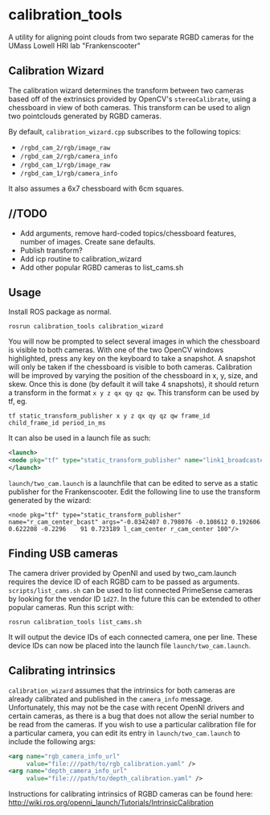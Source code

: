 # calibration_tools
A utility for aligning point clouds from two separate RGBD cameras for the UMass Lowell HRI lab "Frankenscooter"

## Calibration Wizard
The calibration wizard determines the transform between two cameras based off of the extrinsics provided by OpenCV's `stereoCalibrate`, using a chessboard in view of both cameras. This transform can be used to align two pointclouds generated by RGBD cameras.

By default, `calibration_wizard.cpp` subscribes to the following topics:
 * `/rgbd_cam_2/rgb/image_raw`
 * `/rgbd_cam_2/rgb/camera_info`
 * `/rgbd_cam_1/rgb/image_raw`
 * `/rgbd_cam_1/rgb/camera_info`
 
 It also assumes a 6x7 chessboard with 6cm squares.

## //TODO
 * Add arguments, remove hard-coded topics/chessboard features, number of images. Create sane defaults.
 * Publish transform?
 * Add icp routine to calibration_wizard
 * Add other popular RGBD cameras to list_cams.sh
 
## Usage
Install ROS package as normal.

``rosrun calibration_tools calibration_wizard``

You will now be prompted to select several images in which the chessboard is visible to both cameras.
With one of the two OpenCV windows highlighted, press any key on the keyboard to take a snapshot.
A snapshot will only be taken if the chessboard is visible to both cameras.
Calibration will be improved by varying the position of the chessboard in x, y, size, and skew.
Once this is done (by default it will take 4 snapshots), it should return a transform in the format `x y z qx qy qz qw`.
This transform can be used by tf, eg. 

`tf static_transform_publisher x y z qx qy qz qw frame_id child_frame_id period_in_ms`

It can also be used in a launch file as such:

```xml
<launch>
<node pkg="tf" type="static_transform_publisher" name="link1_broadcaster" args="1 0 0 0 0 0 1 link1_parent link1 100" />
</launch>
``` 

`launch/two_cam.launch` is a launchfile that can be edited to serve as a static publisher for the Frankenscooter. 
Edit the following line to use the transform generated by the wizard:

`<node pkg="tf" type="static_transform_publisher" name="r_cam_center_bcast" args="-0.0342407 0.798076 -0.108612 0.192606 0.622208 -0.2296    91 0.723189 l_cam_center r_cam_center 100"/>`

## Finding USB cameras
The camera driver provided by OpenNI and used by two_cam.launch requires the device ID of each RGBD cam to be passed as arguments.
`scripts/list_cams.sh` can be used to list connected PrimeSense cameras by looking for the vendor ID `1d27`. 
In the future this can be extended to other popular cameras. Run this script with:

`rosrun calibration_tools list_cams.sh`

It will output the device IDs of each connected camera, one per line.
These device IDs can now be placed into the launch file `launch/two_cam.launch`.

## Calibrating intrinsics
`calibration_wizard` assumes that the intrinsics for both cameras are already calibrated and published in the `camera_info` message.
Unfortunately, this may not be the case with recent OpenNI drivers and certain cameras, as there is a bug that does not allow the serial number to be read from the cameras.
If you wish to use a particular calibration file for a particular camera, you can edit its entry in `launch/two_cam.launch` to include the following args:

```xml
<arg name="rgb_camera_info_url"
     value="file:///path/to/rgb_calibration.yaml" />
<arg name="depth_camera_info_url"
     value="file:///path/to/depth_calibration.yaml" />
```

Instructions for calibrating intrinsics of RGBD cameras can be found here: http://wiki.ros.org/openni_launch/Tutorials/IntrinsicCalibration